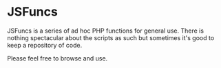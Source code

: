 # JSFuncs

JSFuncs is a series of ad hoc PHP functions for general use. There is nothing spectacular about the scripts as such 
but sometimes it's good to keep a repository of code.

Please feel free to browse and use. 

